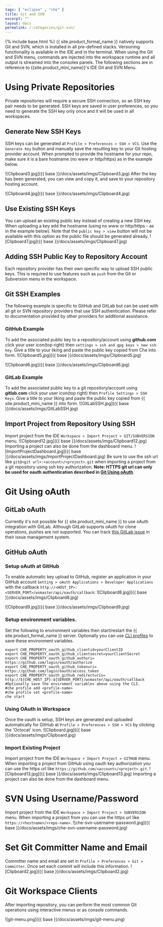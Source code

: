 ```yaml
---
tags: [ "eclipse" , "che" ]
title: Git and SVN
excerpt: ""
layout: docs
permalink: /:categories/git-svn/
---
```

{% include base.html %}
{{ site.product_formal_name }} natively supports Git and SVN, which is installed in all pre-defined stacks. Versioning functionality is available in the IDE and in the terminal. When using the Git and SVN menu, commands are injected into the workspace runtime and all output is streamed into the consoles panels. The following sections are in reference to {{site.product_mini_name}}'s IDE Git and SVN Menu.

# Using Private Repositories  
Private repositories will require a secure SSH connection, so an SSH key pair needs to be generated. SSH keys are saved in user preferences, so you need to generate the SSH key only once and it will be used in all workspaces.

## Generate New SSH Keys
SSH keys can be generated at `Profile > Preferences > SSH > VCS`. Use the `Generate Key` button and manually save the resulting key to your Git hosting provider account. When prompted to provide the hostname for your repo, make sure it is a bare hostname (no www or http/https) as in the example below.

![Clipboard3.jpg]({{ base }}/docs/assets/imgs/Clipboard3.jpg)
After the key has been generated, you can view and copy it, and save to your repository hosting account.

![Clipboard4.jpg]({{ base }}/docs/assets/imgs/Clipboard4.jpg)

## Use Existing SSH Keys
You can upload an existing public key instead of creating a new SSH key. When uploading a key add the hostname (using no www or http/https - as in the example below). Note that the `public key > view` button will not be available with this option as the public file should be generated already.
![Clipboard7.jpg]({{ base }}/docs/assets/imgs/Clipboard7.jpg)

## Adding SSH Public Key to Repository Account
Each repository provider has their own specific way to upload SSH public keys. This is required to use features such as `push` from the Git or Subversion menu in the workspace.

## Git SSH Examples
The following example is specific to GitHub and GitLab but can be used with all git or SVN repository providers that use SSH authentication. Please refer to documentation provided by other providers for additional assistance.

### GitHub Example
To add the associated public key to a repository/account  using **github.com** click your user icon(top right) then `settings > ssh and gpg keys > new ssh key`. Give a title to your liking and paste the public key copied from Che into form.
![Clipboard5.jpg]({{ base }}/docs/assets/imgs/Clipboard5.jpg)

![Clipboard6.jpg]({{ base }}/docs/assets/imgs/Clipboard6.jpg)
### GitLab Example
To add the associated public key to a git repository/account  using **gitlab.com** click your user icon(top right) then `Profile Settings > SSH Keys`. Give a title to your liking and paste the public key copied from {{ site.product_mini_name }} into form.
![GitLabSSH.jpg]({{ base }}/docs/assets/imgs/GitLabSSH.jpg)

## Import Project from Repository Using SSH
Import project from the IDE `Workspace > Import Project > GIT/SUBVERSION` menu.
![Clipboard12.jpg]({{ base }}/docs/assets/imgs/Clipboard12.jpg)
Importing a project can also be done from the dashboard menu.
![ImportProjectDashboard.jpg]({{ base }}/docs/assets/imgs/ImportProjectDashboard.jpg)
Be sure to use the ssh url like `git@<git url>:<account>/<project>.git` when importing a project from a git repository using ssh key authorization. **Note: HTTPS git url can only be used for oauth authentication described in [Git Using oAuth]({{base}}/docs/ide/git-svn/index.html#git-using-oauth)**.

# Git Using oAuth  
## GitLab oAuth
Currently it's not possible for {{ site.product_mini_name }} to use oAuth integration with GitLab. Although GitLab supports oAuth for clone operations, pushes are not supported. You can track [this GitLab issue](https://gitlab.com/gitlab-org/gitlab-ce/issues/18106) in their issue management system.

## GitHub oAuth
### Setup oAuth at GitHub
To enable automatic key upload to GitHub, register an application in your GitHub account `Setting > oAuth Applications > Developer Applications` with the callback `http://<HOST_IP>:<SERVER_PORT>/wsmaster/api/oauth/callback`:
![Clipboard8.jpg]({{ base }}/docs/assets/imgs/Clipboard8.jpg)

![Clipboard9.jpg]({{ base }}/docs/assets/imgs/Clipboard9.jpg)
### Setup environment variables.
Set the following to environment variables then start/restart the {{ site.product_formal_name }} server. Optionally you can use [CLI profiles](https://eclipse-che.readme.io/docs/che-cli#profiles) to save these environment variables.
```shell  
export CHE_PROPERTY_oauth_github_clientid=yourClientID
export CHE_PROPERTY_oauth_github_clientsecret=yourClientSecret
export CHE_PROPERTY_oauth_github_authuri= https://github.com/login/oauth/authorize
export CHE_PROPERTY_oauth_github_tokenuri= https://github.com/login/oauth/access_token
export CHE_PROPERTY_oauth_github_redirecturis= http://${CHE_HOST_IP}:${SERVER_PORT}/wsmaster/api/oauth/callback
#Optionally save the enviroment variables above using the CLI.
#che profile add <profile-name>
#che profile set <profile-name>
che start
```
### Using OAuth in Workspace
Once the oauth is setup, SSH keys are generated and uploaded automatically for GitHub at `Profile > Preferences > SSH > VCS` by clicking the 'Octocat' icon.
![Clipboard.jpg]({{ base }}/docs/assets/imgs/Clipboard.jpg)

### Import Existing Project
Import project from the IDE `Workspace > Import Project > GITHUB` menu. When importing a project from GitHub using oauth key authorization you can use the https url like `https://github.com/<account>/<project>.git`.
![Clipboard13.jpg]({{ base }}/docs/assets/imgs/Clipboard13.jpg)
Importing a project can also be done from the dashboard menu.

# SVN Using Username/Password  
Import project from the IDE `Workspace > Import Project > SUBVERSION` menu. When importing a project from you can use the https url like `https://<hostname>/<repo-name>`.
![che-svn-username-password.jpg]({{ base }}/docs/assets/imgs/che-svn-username-password.jpg)

# Set Git Committer Name and Email  
Committer name and email are set in `Profile > Preferences > Git > Committer`. Once set each commit will include this information.
![Clipboard2.jpg]({{ base }}/docs/assets/imgs/Clipboard2.jpg)

# Git Workspace Clients  
After importing repository, you can perform the most common Git operations using interactive menus or as console commands.

![git-menu.png]({{ base }}/docs/assets/imgs/git-menu.png)
